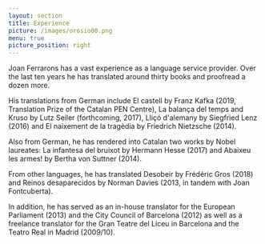 ```yaml
---
layout: section
title: Experience
picture: /images/orosio00.png
menu: true
picture_position: right
---
```


Joan Ferrarons has a vast experience as a language service provider. Over the last ten years he has translated around thirty books and proofread a dozen more.

His translations from German include El castell by Franz Kafka (2019, Translation Prize of the Catalan PEN Centre), La balança del temps and Kruso by Lutz Seiler (forthcoming, 2017), Lliçó d'alemany by Siegfried Lenz (2016) and El naixement de la tragèdia by Friedrich Nietzsche (2014).

Also from German, he has rendered into Catalan two works by Nobel laureates: La infantesa del bruixot by Hermann Hesse (2017) and Abaixeu les armes! by Bertha von Suttner (2014).

From other languages, he has translated Desobeir by Frédéric Gros (2018) and Reinos desaparecidos by Norman Davies (2013, in tandem with Joan Fontcuberta).

In addition, he has served as an in-house translator for the European Parliament (2013) and the City Council of Barcelona (2012) as well as a freelance translator for the Gran Teatre del Liceu in Barcelona and the Teatro Real in Madrid (2009/10).